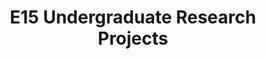 ---
layout: project_batch
title: E15 Undergraduate Research Projects
permalink: /4yp/e15/
has_children: true
parent: Undergraduate Research Projects
batch: e15
code: 4yp

default_thumb_image: /data/categories/4yp/thumbnail.jpg
description: Research projects carried out by final year Computer Engineering students as part of coursework
---